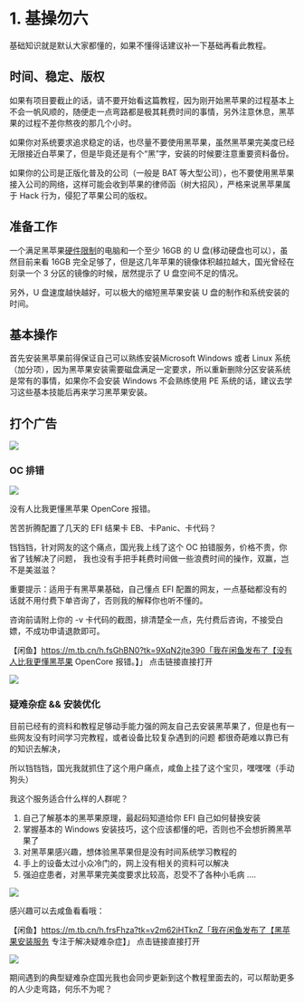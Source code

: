 # 1. 基操勿六

基础知识就是默认大家都懂的，如果不懂得话建议补一下基础再看此教程。

## 时间、稳定、版权

如果有项目要截止的话，请不要开始看这篇教程，因为刚开始黑苹果的过程基本上不会一帆风顺的，随便走一点弯路都是极其耗费时间的事情，另外注意休息，黑苹果的过程不差你熬夜的那几个小时。

如果你对系统要求追求稳定的话，也尽量不要使用黑苹果，虽然黑苹果完美度已经无限接近白苹果了，但是毕竟还是有个“黑”字，安装的时候要注意重要资料备份。

如果你的公司是正版化普及的公司（一般是 BAT 等大型公司），也不要使用黑苹果接入公司的网络，这样可能会收到苹果的律师函（树大招风），严格来说黑苹果属于 Hack 行为，侵犯了苹果公司的版权。



## 准备工作

一个满足黑苹果[硬件限制](1-2.html)的电脑和一个至少 16GB 的 U 盘(移动硬盘也可以），虽然目前来看 16GB 完全足够了，但是这几年苹果的镜像体积越拉越大，国光曾经在刻录一个 3 分区的镜像的时候，居然提示了 U 盘空间不足的情况。

另外，U 盘速度越快越好，可以极大的缩短黑苹果安装 U 盘的制作和系统安装的时间。

## 基本操作

首先安装黑苹果前得保证自己可以熟练安装Microsoft Windows 或者 Linux 系统（加分项），因为黑苹果安装需要磁盘满足一定要求，所以重新删除分区安装系统是常有的事情，如果你不会安装 Windows 不会熟练使用 PE 系统的话，建议去学习这些基本技能后再来学习黑苹果安装。

## 打个广告

![](https://image.3001.net/images/20220505/16517231026626.jpg) 

### OC  排错

![](https://image.3001.net/images/20220505/16517225285995.jpg) 

没有人比我更懂黑苹果 OpenCore 报错。

苦苦折腾配置了几天的 EFI 结果卡 EB、卡Panic、卡代码？

铛铛铛，针对网友的这个痛点，国光我上线了这个 OC 拍错服务，价格不贵，你省了钱解决了问题， 我也没有手把手耗费时间做一些浪费时间的操作，双赢，岂不是美滋滋？

重要提示：适用于有黑苹果基础，自己懂点 EFI 配置的网友，一点基础都没有的话就不用付费下单咨询了，否则我的解释你也听不懂的。

咨询前请附上你的 -v 卡代码的截图，排清楚全一点，先付费后咨询，不接受白嫖，不成功申请退款即可。



【闲鱼】https://m.tb.cn/h.fsGhBN0?tk=9XqN2jte390「我在闲鱼发布了【没有人比我更懂黑苹果 OpenCore 报错。】」
点击链接直接打开



![](https://image.3001.net/images/20220505/16517223609381.jpg) 

### 疑难杂症 && 安装优化

目前已经有的资料和教程足够动手能力强的网友自己去安装黑苹果了，但是也有一些网友没有时间学习完教程，或者设备比较复杂遇到的问题
都很奇葩难以靠已有的知识去解决，

所以铛铛铛，国光我就抓住了这个用户痛点，咸鱼上挂了这个宝贝，嘿嘿嘿（手动狗头）

我这个服务适合什么样的人群呢？

1. 自己了解基本的黑苹果原理，最起码知道给你 EFI 自己如何替换安装
2. 掌握基本的 Windows 安装技巧，这个应该都懂的吧，否则也不会想折腾黑苹果了
3. 对黑苹果感兴趣，想体验黑苹果但是没有时间系统学习教程的
4. 手上的设备太过小众冷门的，网上没有相关的资料可以解决
5. 强迫症患者，对黑苹果完美度要求比较高，忍受不了各种小毛病
   ....

![](https://image.3001.net/images/20220319/16476611133376.png) 

感兴趣可以去咸鱼看看哦：

【闲鱼】https://m.tb.cn/h.frsFhza?tk=v2m62jHTknZ「我在闲鱼发布了【黑苹果安装服务 专注于解决疑难杂症】」
点击链接直接打开

![](https://image.3001.net/images/20220505/1651717727657.jpg) 

期间遇到的典型疑难杂症国光我也会同步更新到这个教程里面去的，可以帮助更多的人少走弯路，何乐不为呢？

